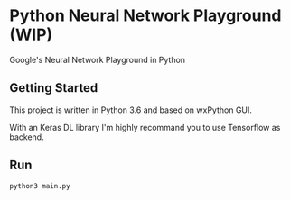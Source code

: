 # Python Neural Network Playground (WIP)
Google's Neural Network Playground in Python

## Getting Started
This project is written in Python 3.6 and based on wxPython GUI.

With an Keras DL library I'm highly recommand you to use Tensorflow as backend.

## Run
```
python3 main.py
```
